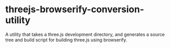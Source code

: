 # threejs-browserify-conversion-utility
A utility that takes a three.js development directory, and generates a source tree and build script for building three.js using browserify.
